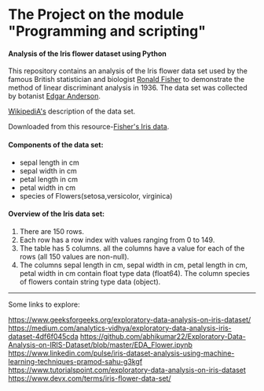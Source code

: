 # The Project on the module "Programming and scripting" 

#### **Analysis of the Iris flower dataset using Python**


This repository contains an analysis of the Iris flower data set used by the famous British statistician and biologist [Ronald Fisher](https://en.wikipedia.org/wiki/Ronald_Fisher) to demonstrate the method of linear discriminant analysis in 1936. The data set was collected by botanist [Edgar Anderson](https://en.wikipedia.org/wiki/Edgar_Anderson). 


[WikipediA's](https://en.wikipedia.org/wiki/Iris_flower_data_set) description of the data set.


Downloaded from this resource-[Fisher's Iris data](https://archive.ics.uci.edu/dataset/53/iris).


#### Components of the data set:
- sepal length in cm
- sepal width in cm
- petal length in cm
- petal width in cm
- species of Flowers(setosa,versicolor, virginica)

#### Overview of the Iris data set: 
1. There are 150 rows.
3. Each row has a row index with values ranging from 0 to 149.
4. The table has 5 columns. all the columns have a value for each of the rows (all 150 values are non-null). 
5. The columns sepal length in cm, sepal width in cm,  petal length in cm, petal width in cm contain float type data (float64). The column species of flowers contain string type data (object).





*** 

Some links to explore: 



https://www.geeksforgeeks.org/exploratory-data-analysis-on-iris-dataset/
https://medium.com/analytics-vidhya/exploratory-data-analysis-iris-dataset-4df6f045cda
https://github.com/abhikumar22/Exploratory-Data-Analysis-on-IRIS-Dataset/blob/master/EDA_Flower.ipynb
https://www.linkedin.com/pulse/iris-dataset-analysis-using-machine-learning-techniques-pramod-sahu-g3kgf
https://www.tutorialspoint.com/exploratory-data-analysis-on-iris-dataset
https://www.devx.com/terms/iris-flower-data-set/